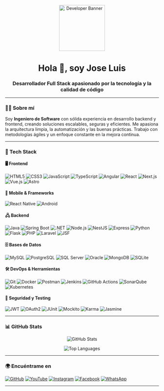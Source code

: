 <div align="center">
  <img src="https://cdn-icons-png.flaticon.com/512/919/919825.png" alt="Developer Banner" width="150" />
  <h1>Hola 👋, soy Jose Luis</h1>
  <h3>Desarrollador Full Stack apasionado por la tecnología y la calidad de código</h3>
</div>

--- 

### 👨‍💻 Sobre mí

Soy **Ingeniero de Software** con sólida experiencia en desarrollo backend y frontend, creando soluciones escalables, seguras y eficientes. Me apasiona la arquitectura limpia, la automatización y las buenas prácticas. Trabajo con metodologías ágiles y un enfoque constante en la mejora continua.

---

### 🚀 Tech Stack

#### 🖥️ Frontend  
![HTML5](https://img.shields.io/badge/HTML5-E34F26?style=flat-square&logo=html5&logoColor=white) ![CSS3](https://img.shields.io/badge/CSS3-1572B6?style=flat-square&logo=css3&logoColor=white) ![JavaScript](https://img.shields.io/badge/JavaScript-F7DF1E?style=flat-square&logo=javascript&logoColor=black) ![TypeScript](https://img.shields.io/badge/TypeScript-3178C6?style=flat-square&logo=typescript&logoColor=white) ![Angular](https://img.shields.io/badge/Angular-DD0031?style=flat-square&logo=angular&logoColor=white) ![React](https://img.shields.io/badge/React-61DAFB?style=flat-square&logo=react&logoColor=black) ![Next.js](https://img.shields.io/badge/Next.js-000000?style=flat-square&logo=next.js&logoColor=white) ![Vue.js](https://img.shields.io/badge/Vue.js-4FC08D?style=flat-square&logo=vue.js&logoColor=white) ![Astro](https://img.shields.io/badge/Astro-FF5D01?style=flat-square&logo=astro&logoColor=white)

#### 📱 Mobile & Frameworks  
![React Native](https://img.shields.io/badge/React_Native-61DAFB?style=flat-square&logo=react&logoColor=black) ![Android](https://img.shields.io/badge/Android-3DDC84?style=flat-square&logo=android&logoColor=white) 

#### 🖧 Backend  
![Java](https://img.shields.io/badge/Java-007396?style=flat-square&logo=java&logoColor=white) ![Spring Boot](https://img.shields.io/badge/Spring_Boot-6DB33F?style=flat-square&logo=springboot&logoColor=white) ![.NET](https://img.shields.io/badge/.NET-512BD4?style=flat-square&logo=dotnet&logoColor=white) ![Node.js](https://img.shields.io/badge/Node.js-339933?style=flat-square&logo=node.js&logoColor=white) ![NestJS](https://img.shields.io/badge/NestJS-E0234E?style=flat-square&logo=nestjs&logoColor=white) ![Express](https://img.shields.io/badge/Express-000000?style=flat-square&logo=express&logoColor=white) ![Python](https://img.shields.io/badge/Python-3776AB?style=flat-square&logo=python&logoColor=white) ![Flask](https://img.shields.io/badge/Flask-000000?style=flat-square&logo=flask&logoColor=white) ![PHP](https://img.shields.io/badge/PHP-777BB4?style=flat-square&logo=php&logoColor=white) ![Laravel](https://img.shields.io/badge/Laravel-FF2D20?style=flat-square&logo=laravel&logoColor=white) ![JSF](https://img.shields.io/badge/JSF-6B6E70?style=flat-square)

#### 🗄️ Bases de Datos  
![MySQL](https://img.shields.io/badge/MySQL-4479A1?style=flat-square&logo=mysql&logoColor=white) ![PostgreSQL](https://img.shields.io/badge/PostgreSQL-336791?style=flat-square&logo=postgresql&logoColor=white) ![SQL Server](https://img.shields.io/badge/SQL_Server-CC2927?style=flat-square&logo=microsoft-sql-server&logoColor=white) ![Oracle](https://img.shields.io/badge/Oracle-F80000?style=flat-square&logo=oracle&logoColor=white) ![MongoDB](https://img.shields.io/badge/MongoDB-47A248?style=flat-square&logo=mongodb&logoColor=white) ![SQLite](https://img.shields.io/badge/SQLite-003B57?style=flat-square&logo=sqlite&logoColor=white)

#### 🛠️ DevOps & Herramientas  
![Git](https://img.shields.io/badge/Git-F05032?style=flat-square&logo=git&logoColor=white) ![Docker](https://img.shields.io/badge/Docker-2496ED?style=flat-square&logo=docker&logoColor=white) ![Postman](https://img.shields.io/badge/Postman-FF6C37?style=flat-square&logo=postman&logoColor=white) ![Jenkins](https://img.shields.io/badge/Jenkins-D24939?style=flat-square&logo=jenkins&logoColor=white) ![GitHub Actions](https://img.shields.io/badge/GitHub_Actions-2088FF?style=flat-square&logo=githubactions&logoColor=white) ![SonarQube](https://img.shields.io/badge/SonarQube-4E9BCD?style=flat-square&logo=sonarqube&logoColor=white) ![Kubernetes](https://img.shields.io/badge/Kubernetes-326CE5?style=flat-square&logo=kubernetes&logoColor=white)

#### 🔐 Seguridad y Testing  
![JWT](https://img.shields.io/badge/JWT-000000?style=flat-square&logo=jsonwebtokens&logoColor=white) ![OAuth2](https://img.shields.io/badge/OAuth2-3E8DCC?style=flat-square&logo=oauth&logoColor=white) ![JUnit](https://img.shields.io/badge/JUnit-25A162?style=flat-square&logo=java&logoColor=white) ![Mockito](https://img.shields.io/badge/Mockito-45B39D?style=flat-square) ![Karma](https://img.shields.io/badge/Karma-DDDD00?style=flat-square&logo=karma&logoColor=black) ![Jasmine](https://img.shields.io/badge/Jasmine-8A4182?style=flat-square&logo=jasmine&logoColor=white)

---

### 📊 GitHub Stats

<p align="center">
  <img src="https://github-readme-stats.vercel.app/api?username=JoseCastro94&show_icons=true&theme=dracula" alt="GitHub Stats"/>
</p>
<p align="center">
  <img src="https://github-readme-stats.vercel.app/api/top-langs/?username=JoseCastro94&layout=compact&theme=dracula" alt="Top Languages"/>
</p>

---

### 🌍 Encuéntrame en

[![GitHub](https://img.shields.io/badge/-GitHub-181717?style=flat-square&logo=github)](https://github.com/jose9428) [![YouTube](https://img.shields.io/badge/-YouTube-FF0000?style=flat-square&logo=youtube)](https://www.youtube.com/channel/UC3IMYvCVDv2nwm_V1OOdrBA/featured) [![Instagram](https://img.shields.io/badge/-Instagram-E4405F?style=flat-square&logo=instagram)](https://www.instagram.com/jose.luis94822/) [![Facebook](https://img.shields.io/badge/-Facebook-1877F2?style=flat-square&logo=facebook)](https://www.facebook.com/people/Jose-Luis/100024599944318/) [![WhatsApp](https://img.shields.io/badge/-WhatsApp-25D366?style=flat-square&logo=whatsapp)](https://wa.me/51935162630)

---
